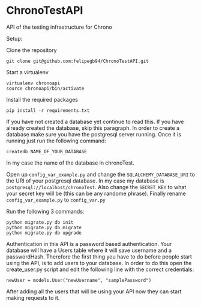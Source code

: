 ChronoTestAPI
=============

API of the testing infrastructure for Chrono

Setup:

Clone the repository
```
git clone git@github.com:felipegb94/ChronoTestAPI.git
```

Start a virtualenv
```
virtualenv chronoapi
source chronoapi/bin/activate
```

Install the required packages
```
pip install -r requirements.txt
```

If you have not created a database yet continue to read this. If you have already created the database, skip this paragraph. In order to create a database make sure you have the postgresql server running. Once it is running just run the following command:
```
createdb NAME_OF_YOUR_DATABASE
```
In my case the name of the database in chronoTest.

Open up `config_var_example.py` and change the `SQLALCHEMY_DATABASE_URI` to the URI of your postgresql database. In my case my database is `postgresql://localhost/chronoTest`. Also change the `SECRET_KEY` to what your secret key will be (this can be any randome phrase). Finally rename `config_var_example.py` to `config_var.py` 

Run the following 3 commands:
```
python migrate.py db init
python migrate.py db migrate
python migrate.py db upgrade
```

Authentication in this API is a password based authentication. Your database will have a Users table where it will save username and a passwordHash. Therefore the first thing you have to do before people start using the API, is to add users to your database. In order to do this open the create_user.py script and edit the following line with the correct credentials:
```
newUser = models.User("newUsername", "samplePassword")
```
After adding all the users that will be using your API now they can start making requests to it.

